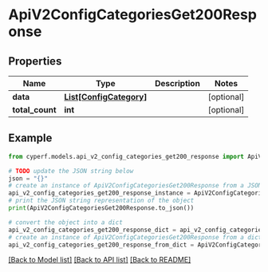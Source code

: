 # ApiV2ConfigCategoriesGet200Response


## Properties

Name | Type | Description | Notes
------------ | ------------- | ------------- | -------------
**data** | [**List[ConfigCategory]**](ConfigCategory.md) |  | [optional] 
**total_count** | **int** |  | [optional] 

## Example

```python
from cyperf.models.api_v2_config_categories_get200_response import ApiV2ConfigCategoriesGet200Response

# TODO update the JSON string below
json = "{}"
# create an instance of ApiV2ConfigCategoriesGet200Response from a JSON string
api_v2_config_categories_get200_response_instance = ApiV2ConfigCategoriesGet200Response.from_json(json)
# print the JSON string representation of the object
print(ApiV2ConfigCategoriesGet200Response.to_json())

# convert the object into a dict
api_v2_config_categories_get200_response_dict = api_v2_config_categories_get200_response_instance.to_dict()
# create an instance of ApiV2ConfigCategoriesGet200Response from a dict
api_v2_config_categories_get200_response_from_dict = ApiV2ConfigCategoriesGet200Response.from_dict(api_v2_config_categories_get200_response_dict)
```
[[Back to Model list]](../README.md#documentation-for-models) [[Back to API list]](../README.md#documentation-for-api-endpoints) [[Back to README]](../README.md)


